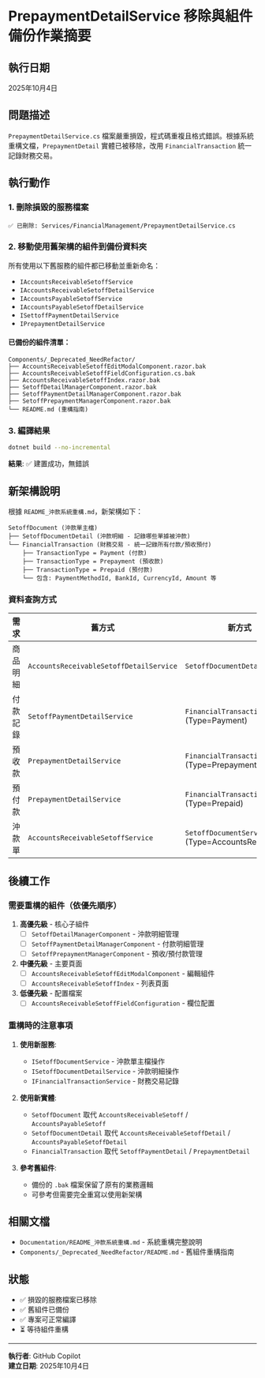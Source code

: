 # PrepaymentDetailService 移除與組件備份作業摘要

## 執行日期
2025年10月4日

## 問題描述
`PrepaymentDetailService.cs` 檔案嚴重損毀，程式碼重複且格式錯誤。根據系統重構文檔，`PrepaymentDetail` 實體已被移除，改用 `FinancialTransaction` 統一記錄財務交易。

## 執行動作

### 1. 刪除損毀的服務檔案
```
✅ 已刪除: Services/FinancialManagement/PrepaymentDetailService.cs
```

### 2. 移動使用舊架構的組件到備份資料夾
所有使用以下舊服務的組件都已移動並重新命名：
- `IAccountsReceivableSetoffService`
- `IAccountsReceivableSetoffDetailService`
- `IAccountsPayableSetoffService`
- `IAccountsPayableSetoffDetailService`
- `ISettoffPaymentDetailService`
- `IPrepaymentDetailService`

#### 已備份的組件清單：
```
Components/_Deprecated_NeedRefactor/
├── AccountsReceivableSetoffEditModalComponent.razor.bak
├── AccountsReceivableSetoffFieldConfiguration.cs.bak
├── AccountsReceivableSetoffIndex.razor.bak
├── SetoffDetailManagerComponent.razor.bak
├── SetoffPaymentDetailManagerComponent.razor.bak
├── SetoffPrepaymentManagerComponent.razor.bak
└── README.md (重構指南)
```

### 3. 編譯結果
```bash
dotnet build --no-incremental
```
**結果**: ✅ 建置成功，無錯誤

## 新架構說明

根據 `README_沖款系統重構.md`，新架構如下：

```
SetoffDocument (沖款單主檔)
├── SetoffDocumentDetail (沖款明細 - 記錄哪些單據被沖款)
└── FinancialTransaction (財務交易 - 統一記錄所有付款/預收預付)
    ├── TransactionType = Payment (付款)
    ├── TransactionType = Prepayment (預收款)
    ├── TransactionType = Prepaid (預付款)
    └── 包含: PaymentMethodId, BankId, CurrencyId, Amount 等
```

### 資料查詢方式

| 需求 | 舊方式 | 新方式 |
|------|--------|--------|
| 商品明細 | `AccountsReceivableSetoffDetailService` | `SetoffDocumentDetailService` |
| 付款記錄 | `SetoffPaymentDetailService` | `FinancialTransactionService` (Type=Payment) |
| 預收款 | `PrepaymentDetailService` | `FinancialTransactionService` (Type=Prepayment) |
| 預付款 | `PrepaymentDetailService` | `FinancialTransactionService` (Type=Prepaid) |
| 沖款單 | `AccountsReceivableSetoffService` | `SetoffDocumentService` (Type=AccountsReceivable) |

## 後續工作

### 需要重構的組件（依優先順序）

1. **高優先級** - 核心子組件
   - [ ] `SetoffDetailManagerComponent` - 沖款明細管理
   - [ ] `SetoffPaymentDetailManagerComponent` - 付款明細管理
   - [ ] `SetoffPrepaymentManagerComponent` - 預收/預付款管理

2. **中優先級** - 主要頁面
   - [ ] `AccountsReceivableSetoffEditModalComponent` - 編輯組件
   - [ ] `AccountsReceivableSetoffIndex` - 列表頁面

3. **低優先級** - 配置檔案
   - [ ] `AccountsReceivableSetoffFieldConfiguration` - 欄位配置

### 重構時的注意事項

1. **使用新服務**:
   - `ISetoffDocumentService` - 沖款單主檔操作
   - `ISetoffDocumentDetailService` - 沖款明細操作
   - `IFinancialTransactionService` - 財務交易記錄

2. **使用新實體**:
   - `SetoffDocument` 取代 `AccountsReceivableSetoff` / `AccountsPayableSetoff`
   - `SetoffDocumentDetail` 取代 `AccountsReceivableSetoffDetail` / `AccountsPayableSetoffDetail`
   - `FinancialTransaction` 取代 `SetoffPaymentDetail` / `PrepaymentDetail`

3. **參考舊組件**:
   - 備份的 `.bak` 檔案保留了原有的業務邏輯
   - 可參考但需要完全重寫以使用新架構

## 相關文檔

- `Documentation/README_沖款系統重構.md` - 系統重構完整說明
- `Components/_Deprecated_NeedRefactor/README.md` - 舊組件重構指南

## 狀態

- ✅ 損毀的服務檔案已移除
- ✅ 舊組件已備份
- ✅ 專案可正常編譯
- ⏳ 等待組件重構

---

**執行者**: GitHub Copilot  
**建立日期**: 2025年10月4日
